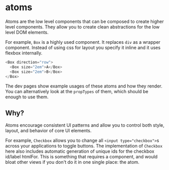 # atoms

Atoms are the low level components that can be composed to create higher level
components. They allow you to create clean abstractions for the low level
DOM elements.

For example, `Box` is a highly used component. It replaces `div` as a wrapper
component. Instead of using css for layout you specify it inline and it uses
flexbox internally.

```js
<Box direction="row">
  <Box size="2em">A</Box>
  <Box size="2em">B</Box>
</Box>
```

The dev pages show example usages of these atoms and how they render.
You can alternatively look at the `propTypes` of them, which should be
enough to use them.

## Why?

Atoms encourage consistent UI patterns and allow you to control both style,
layout, and behavior of core UI elements.

For example, `Checkbox` allows you to change all `<input type="checkbox">`s
across your applications to toggle buttons. The implementation of `Checkbox`
here also includes automatic generation of unique ids for the checkbox id/label
htmlFor. This is something that requires a component, and would bloat
other views if you don't do it in one single place: the atom.

